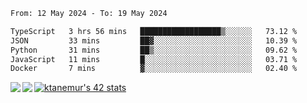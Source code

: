 <!--START_SECTION:waka-->

```txt
From: 12 May 2024 - To: 19 May 2024

TypeScript   3 hrs 56 mins   ██████████████████▒░░░░░░   73.12 %
JSON         33 mins         ██▓░░░░░░░░░░░░░░░░░░░░░░   10.39 %
Python       31 mins         ██▒░░░░░░░░░░░░░░░░░░░░░░   09.62 %
JavaScript   11 mins         █░░░░░░░░░░░░░░░░░░░░░░░░   03.71 %
Docker       7 mins          ▓░░░░░░░░░░░░░░░░░░░░░░░░   02.40 %
```

<!--END_SECTION:waka-->
<a href="https://github.com/anuraghazra/github-readme-stats">
  <img align="left" src="https://github-readme-stats.vercel.app/api?username=Tanesan&count_private=true&show_icons=true" />
<img align="left" src="https://github-readme-stats.vercel.app/api/top-langs/?username=Tanesan" />
</a>

[![ktanemur's 42 stats](https://badge42.vercel.app/api/v2/cl1wslf6s002109l771rng2w8/stats?cursusId=21&coalitionId=62)](https://github.com/JaeSeoKim/badge42)
